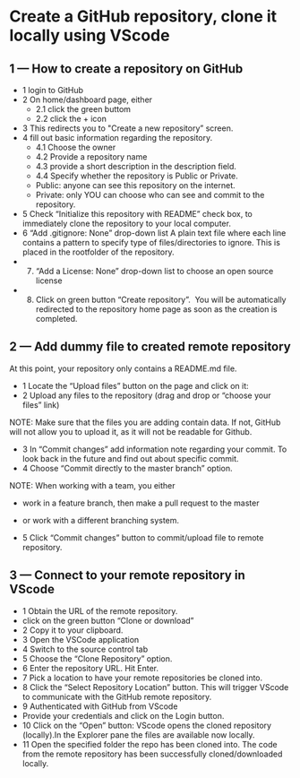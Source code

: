 # Create a GitHub repository, clone it locally using VScode

## 1 — How to create a repository on GitHub

- 1 login to GitHub
- 2 On home/dashboard page, either
  - 2.1 click the green buttom
    ![]()
  - 2.2 click the + icon
    ![]()
- 3 This redirects you to "Create a new repository” screen.
  ![]()
- 4 fill out basic information regarding the repository.
  - 4.1 Choose the owner
  - 4.2 Provide a repository name
  - 4.3 provide a short description in the description field.
  - 4.4 Specify whether the repository is Public or Private.
  - Public: anyone can see this repository on the internet.
  - Private: only YOU can choose who can see and commit to the repository.
- 5 Check “Initialize this repository with README” check box,
  to immediately clone the repository to your local computer.
- 6 “Add .gitignore: None” drop-down list
  A plain text file where each line contains a pattern to specify type of files/directories to ignore. This is placed in the rootfolder of the repository.
- 7. “Add a License: None” drop-down list
     to choose an open source license
- 8. Click on green button “Create repository”.
     ![]()
     You will be automatically redirected to the repository home page as soon as the creation is completed.

## 2 — Add dummy file to created remote repository

At this point, your repository only contains a README.md file.

- 1 Locate the “Upload files” button on the page and click on it:
- 2 Upload any files to the repository (drag and drop or “choose your files” link)

NOTE: Make sure that the files you are adding contain data. If not, GitHub will not allow you to upload it, as it will not be readable for Github.

- 3 In “Commit changes” add information note regarding your commit.
  To look back in the future and find out about specific commit.
- 4 Choose “Commit directly to the master branch” option.

NOTE: When working with a team, you either

- work in a feature branch, then make a pull request to the master
- or work with a different branching system.

- 5 Click “Commit changes” button to commit/upload file to remote repository.
  ![]()

## 3 — Connect to your remote repository in VScode

- 1 Obtain the URL of the remote repository.
- click on the green button “Clone or download”
- 2 Copy it to your clipboard.
- 3 Open the VSCode application
- 4 Switch to the source control tab
- 5 Choose the “Clone Repository” option.
  ![]()
- 6 Enter the repository URL. Hit Enter.
- 7 Pick a location to have your remote repositories be cloned into.
- 8 Click the “Select Repository Location” button.
  This will trigger VScode to communicate with the GitHub remote repository.
  ![]()
- 9 Authenticated with GitHub from VScode
- Provide your credentials and click on the Login button.
  ![]()
- 10 Click on the “Open” button: VScode opens the cloned repository (locally).In the Explorer pane the files are available now locally.
  ![]()
- 11 Open the specified folder the repo has been cloned into.
  The code from the remote repository has been successfully cloned/downloaded locally.
  ![]()
